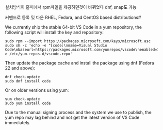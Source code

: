 설치방식이 홈피에서 rpm파일을 제공하던것이 바뀌었다
dnf, snap도 가능

커맨드로 등록 및 다운
RHEL, Fedora, and CentOS based distributions#

We currently ship the stable 64-bit VS Code in a yum repository, the following script will install the key and repository:
```
sudo rpm --import https://packages.microsoft.com/keys/microsoft.asc
sudo sh -c 'echo -e "[code]\nname=Visual Studio Code\nbaseurl=https://packages.microsoft.com/yumrepos/vscode\nenabled=1\ngpgcheck=1\ngpgkey=https://packages.microsoft.com/keys/microsoft.asc" > /etc/yum.repos.d/vscode.repo'
```

Then update the package cache and install the package using dnf (Fedora 22 and above):
```
dnf check-update
sudo dnf install code
```
Or on older versions using yum:
```
yum check-update
sudo yum install code
```
Due to the manual signing process and the system we use to publish, the yum repo may lag behind and not get the latest version of VS Code immediately.

